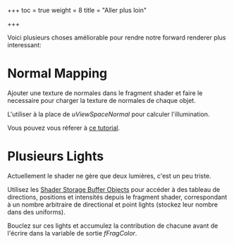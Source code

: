 +++
toc = true
weight = 8
title = "Aller plus loin"

+++

Voici plusieurs choses améliorable pour rendre notre forward renderer plus interessant:

# Normal Mapping

Ajouter une texture de normales dans le fragment shader et faire le necessaire pour charger la texture de normales de chaque objet.

L'utiliser à la place de *uViewSpaceNormal* pour calculer l'illumination.

Vous pouvez vous réferer à [ce tutorial](http://ogldev.atspace.co.uk/www/tutorial26/tutorial26.html).

# Plusieurs Lights

Actuellement le shader ne gère que deux lumières, c'est un peu triste.

Utilisez les [Shader Storage Buffer Objects](https://www.khronos.org/opengl/wiki/Shader_Storage_Buffer_Object) pour accéder à des tableau de directions, positions et intensités depuis le fragment shader, correspondant à un nombre arbitraire de directional et point lights (stockez leur nombre dans des uniforms).

Bouclez sur ces lights et accumulez la contribution de chacune avant de l'écrire dans la variable de sortie *fFragColor*.